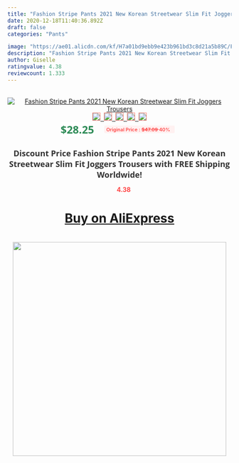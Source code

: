 ```yaml
---
title: "Fashion Stripe Pants 2021 New Korean Streetwear Slim Fit Joggers Trousers"
date: 2020-12-18T11:40:36.892Z
draft: false
categories: "Pants"

image: "https://ae01.alicdn.com/kf/H7a01bd9ebb9e423b961bd3c8d21a5b89C/Fashion-Stripe-Pants-2021-New-Korean-Streetwear-Slim-Fit-Joggers-Trousers.jpg"
description: "Fashion Stripe Pants 2021 New Korean Streetwear Slim Fit Joggers Trousers"
author: Giselle
ratingvalue: 4.38
reviewcount: 1.333
---
```

<br>
<div style="text-align: center;">
<a href="https://s.click.aliexpress.com/e/_A0qgKt" target="_blank" rel="nofollow noopener noreferrer"><img alt="Fashion Stripe Pants 2021 New Korean Streetwear Slim Fit Joggers Trousers" class="magnifier-image" src="https://ae01.alicdn.com/kf/H7a01bd9ebb9e423b961bd3c8d21a5b89C/Fashion-Stripe-Pants-2021-New-Korean-Streetwear-Slim-Fit-Joggers-Trousers.jpg_640x640.jpg">
<br>
<img style="border:1px solid salmon" src="https://ae01.alicdn.com/kf/H7a01bd9ebb9e423b961bd3c8d21a5b89C/Fashion-Stripe-Pants-2021-New-Korean-Streetwear-Slim-Fit-Joggers-Trousers.jpg_120x120.jpg">&nbsp;&nbsp;<img style="border:1px solid salmon" src="https://ae01.alicdn.com/kf/H834509abb9fd477ca8fbe4150a631123b/Fashion-Stripe-Pants-2021-New-Korean-Streetwear-Slim-Fit-Joggers-Trousers.jpg_120x120.jpg">&nbsp;&nbsp;<img style="border:1px solid salmon" src="https://ae01.alicdn.com/kf/H5d502b4d8e914ee0ad4c1dd31ff5ac77a/Fashion-Stripe-Pants-2021-New-Korean-Streetwear-Slim-Fit-Joggers-Trousers.jpg_120x120.jpg">&nbsp;&nbsp;<img style="border:1px solid salmon" src="https://ae01.alicdn.com/kf/H3e303635465245b9b44f0d7b17fd906c0/Fashion-Stripe-Pants-2021-New-Korean-Streetwear-Slim-Fit-Joggers-Trousers.jpg_120x120.jpg">&nbsp;&nbsp;<img style="border:1px solid salmon" src="https://ae01.alicdn.com/kf/H9f65032712c84ceab1eeca59df266d96F/Fashion-Stripe-Pants-2021-New-Korean-Streetwear-Slim-Fit-Joggers-Trousers.jpg_120x120.jpg"></a></div><br0>
<div style="text-align: center;"><span style="background-color: white; border: 0px; box-sizing: border-box; color: seagreen; display: inline-block; font-family: &quot;open sans&quot; , &quot;arial&quot; , &quot;helvetica&quot; , sans-serif , &quot;heiti&quot;; font-size: 24px; font-stretch: inherit; font-weight: 700; line-height: inherit; margin: 0px 10px 0px 0px; padding: 0px; vertical-align: middle;">$28.25 </span>
<span style="background: rgb(255 , 241 , 241); border-radius: 3px; border: 0px; box-sizing: border-box; color: #ff4747; display: inline-block; font-family: inherit; font-size: 12px; font-stretch: inherit; font-style: inherit; font-variant: inherit; font-weight: 600; line-height: inherit; margin: 0px; padding: 2px 5px; transform: scale(0.9); vertical-align: middle;">Original Price : <b style="text-decoration: line-through;">$47.09 </b> 40%&nbsp;&nbsp;</span></div>
<h1 style="color: #333333; display: inline-block; font-family: &quot;open sans&quot; , &quot;arial&quot; , &quot;helvetica&quot; , sans-serif , &quot;heiti&quot;; font-size: 18px; font-stretch: inherit; font-weight: 700; text-align: center;">Discount Price Fashion Stripe Pants 2021 New Korean Streetwear Slim Fit Joggers Trousers with FREE Shipping Worldwide!</h1>
<div style="color: #ff4747; text-align: center;">
<img src="https://4.bp.blogspot.com/-M0ZcTcb-5uY/XleCXlxnR4I/AAAAAAAAAEc/OrjgMkXV1oMQFaCRZj5HQwOCBcu3w1FegCPcBGAYYCw/s1600/star.png" style="height: 15px;">&nbsp;<b>4.38</b></div>
<div class="button_cont" align="center"><a class="buynow_a" href="https://s.click.aliexpress.com/e/_A0qgKt" target="_blank" rel="nofollow noopener noreferrer"><H1>Buy on AliExpress</H1></a></div><br>
<div class="separator" style="clear: both; text-align: center;">
<img src="https://lh3.googleusercontent.com/-pTy5HemUv9M/XlePHvY0dAI/AAAAAAAAAE4/0nX5iRUoIWY8eMW9Dpxeirr157OZliDIgCLcBGAsYHQ/s1600/badge.gif" width="480">
</div>
